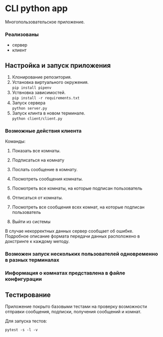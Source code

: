 # CLI python app 

Многопользовательское приложение.

### Реализованы

- сервер
- клиент 


## Настройка и запуск приложения

1. Клонирование репозитория.  
2. Установка виртуального окружения.    
`pip install pipenv`
3. Уствновка зависимостей.  
`pip install -r requirements.txt`
4. Запуск сервера   
`python server.py`
5. Запуск клинта в новом терминале.   
`python client/client.py`


### Возможные действия клиента

Команды:


1. Показать все комнаты.  
	
2. Подписаться на комнату    
  
3. Послать сообщение в комнату.  
	
4. Посмотреть сообщения комнаты.  
	
5. Посмотреть все комнаты, на которые подписан пользователь

6. Отписаться от комнаты.  
	
7. Посмотреть все сообщения всех комнат, на которые подписан пользователь

6. Выйти из системы 


В случае некорректных данных сервер сообщает об ошибке.  
Подробное описание формата передачи данных расположено в докстринге к каждому методу.  

### Возможен запуск нескольких пользователей одновременно в разных терминалах 

### Информация о комнатах представлена в файле конфигурации 

## Тестирование

Приложение покрыто базовыми тестами на проверку возможности отправки сообщения, подписки, получения сообщений и комнат.

Для запуска тестов:

```
pytest -s -l -v  
```
